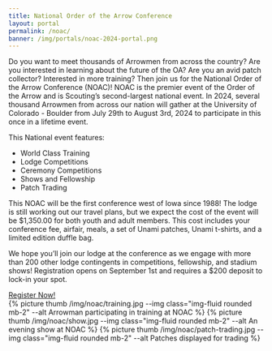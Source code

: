 ```yaml
---
title: National Order of the Arrow Conference
layout: portal
permalink: /noac/
banner: /img/portals/noac-2024-portal.png
---
```


<div class="row">
  <div class="col-md-8">
    <p>
      Do you want to meet thousands of Arrowmen from across the country? Are you interested in learning about the future of the OA? Are you an avid patch collector? Interested in more training? Then join us for the National Order of the Arrow Conference (NOAC)! NOAC is the premier event of the Order of the Arrow and is Scouting’s second-largest national event. In 2024, several thousand Arrowmen from across our nation will gather at the University of Colorado - Boulder from July 29th to August 3rd, 2024 to participate in this once in a lifetime event.
    </p>
    <p>
      This National event features:
      <ul>
        <li>World Class Training</li>
        <li>Lodge Competitions</li>
        <li>Ceremony Competitions</li>
        <li>Shows and Fellowship</li>
        <li>Patch Trading</li>
      </ul>
    </p>
    <p>
      This NOAC will be the first conference west of Iowa since 1988! The lodge is still working out our travel plans, but we expect the cost of the event will be $1,350.00 for both youth and adult members. This cost includes your conference fee, airfair, meals, a set of Unami patches, Unami t-shirts, and a limited edition duffle bag.
    </p>
    <p>
      We hope you’ll join our lodge at the conference as we engage with more than 200 other lodge contingents in competitions, fellowship, and stadium shows! Registration opens on September 1st and requires a $200 deposit to lock-in your spot.
    </p>
    <div class="row justify-content-center">
      <div class="col-md-4 text-center">
        <a href="https://scoutingevent.com/525-NOAC2024" class="btn btn-primary btn-block my-3" target="_blank">Register Now!</a>
      </div>
    </div>
    <!-- <div class="row">
      <div class="col">
        <div class="embed-responsive embed-responsive-16by9 mb-3">
          <iframe class="embed-responsive-item" src="https://www.youtube.com/embed/cQgiGEsCkPg" allow="accelerometer; autoplay; encrypted-media; gyroscope; picture-in-picture" allowfullscreen></iframe>
        </div>
      </div>
    </div> -->
  </div>

  <div class="col-md-4">
    {% picture thumb /img/noac/training.jpg --img class="img-fluid rounded mb-2" --alt Arrowman participating in training at NOAC %}
    {% picture thumb /img/noac/show.jpg --img class="img-fluid rounded mb-2" --alt An evening show at NOAC %}
    {% picture thumb /img/noac/patch-trading.jpg --img class="img-fluid rounded mb-2" --alt Patches displayed for trading %}
  </div>
</div>
